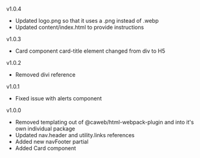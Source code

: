 v1.0.4
- Updated logo.png so that it uses a .png instead of .webp
- Updated content/index.html to provide instructions

v1.0.3
- Card component card-title element changed from div to H5

v1.0.2
- Removed divi reference

v1.0.1
- Fixed issue with alerts component

v1.0.0
- Removed templating out of @caweb/html-webpack-plugin and into it's own individual package
- Updated nav.header and utility.links references
- Added new navFooter partial
- Added Card component
